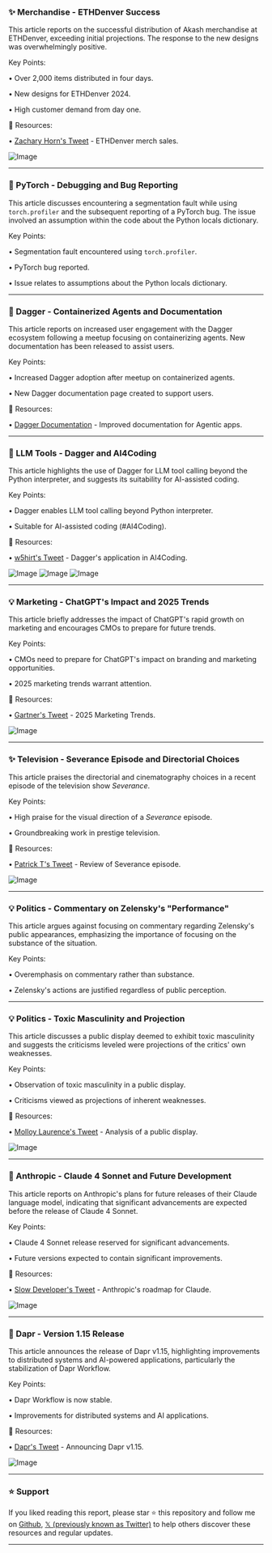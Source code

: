 ### ✨ Merchandise - ETHDenver Success

This article reports on the successful distribution of Akash merchandise at ETHDenver, exceeding initial projections.  The response to the new designs was overwhelmingly positive.


Key Points:

• Over 2,000 items distributed in four days.


• New designs for ETHDenver 2024.


• High customer demand from day one.



🔗 Resources:

• [Zachary Horn's Tweet](https://x.com/zacharyhorn/status/1895963521390706823) -  ETHDenver merch sales.

![Image](https://pbs.twimg.com/media/Gk_QxbgWoAAdJTY?format=jpg&name=small)


---

### 🤖 PyTorch - Debugging and Bug Reporting

This article discusses encountering a segmentation fault while using `torch.profiler` and the subsequent reporting of a PyTorch bug.  The issue involved an assumption within the code about the Python locals dictionary.


Key Points:

• Segmentation fault encountered using `torch.profiler`.


• PyTorch bug reported.


• Issue relates to assumptions about the Python locals dictionary.



---

### 🚀  Dagger -  Containerized Agents and Documentation

This article reports on increased user engagement with the Dagger ecosystem following a meetup focusing on containerizing agents.  New documentation has been released to assist users.


Key Points:

• Increased Dagger adoption after meetup on containerized agents.


• New Dagger documentation page created to support users.



🔗 Resources:

• [Dagger Documentation](https://x.com/marcosnils/status/1895909485664756168) -  Improved documentation for Agentic apps.


---

### 🚀 LLM Tools - Dagger and AI4Coding

This article highlights the use of Dagger for LLM tool calling beyond the Python interpreter, and suggests its suitability for AI-assisted coding.


Key Points:

•  Dagger enables LLM tool calling beyond Python interpreter.


•  Suitable for AI-assisted coding (#AI4Coding).



🔗 Resources:

• [w5hirt's Tweet](https://x.com/w5hirt/status/1895910623046934588) -  Dagger's application in AI4Coding.

![Image](https://pbs.twimg.com/ext_tw_video_thumb/1895600967455760384/pu/img/kaArQN6Us6ZP6h_t.jpg)
![Image](https://pbs.twimg.com/ext_tw_video_thumb/1895601031821545472/pu/img/q94MjKFphnkDOWXO.jpg)
![Image](https://pbs.twimg.com/media/Gk6HIegXoAEydGT?format=jpg&name=small)


---

### 💡 Marketing - ChatGPT's Impact and 2025 Trends

This article briefly addresses the impact of ChatGPT's rapid growth on marketing and encourages CMOs to prepare for future trends.


Key Points:

•  CMOs need to prepare for ChatGPT's impact on branding and marketing opportunities.


•  2025 marketing trends warrant attention.



🔗 Resources:

• [Gartner's Tweet](https://x.com/Gartner_inc/status/1895928561996886104) -  2025 Marketing Trends.

![Image](https://pbs.twimg.com/media/Gk-w9n6W4AE9SKg?format=jpg&name=small)


---

### ✨ Television -  Severance Episode and Directorial Choices

This article praises the directorial and cinematography choices in a recent episode of the television show *Severance*.


Key Points:

•  High praise for the visual direction of a *Severance* episode.


•  Groundbreaking work in prestige television.



🔗 Resources:

• [Patrick T's Tweet](https://x.com/imPatrickT/status/1895474999236161956) -  Review of Severance episode.

![Image](https://pbs.twimg.com/ext_tw_video_thumb/1895354590645620736/pu/img/AvXdo2rfe0bV27rS.jpg)


---

### 💡 Politics - Commentary on Zelensky's "Performance"

This article argues against focusing on commentary regarding Zelensky's public appearances, emphasizing the importance of focusing on the substance of the situation.


Key Points:

• Overemphasis on commentary rather than substance.


• Zelensky's actions are justified regardless of public perception.



---

### 💡 Politics - Toxic Masculinity and Projection

This article discusses a public display deemed to exhibit toxic masculinity and suggests the criticisms leveled were projections of the critics' own weaknesses.


Key Points:

• Observation of toxic masculinity in a public display.


• Criticisms viewed as projections of inherent weaknesses.


🔗 Resources:

• [Molloy Laurence's Tweet](https://x.com/MolloyLaurence/status/1895825266125259109) -  Analysis of a public display.

![Image](https://pbs.twimg.com/media/Gk54IPWXcAAb-pb?format=jpg&name=small)


---

### 🤖 Anthropic - Claude 4 Sonnet and Future Development

This article reports on Anthropic's plans for future releases of their Claude language model, indicating that significant advancements are expected before the release of Claude 4 Sonnet.


Key Points:

•  Claude 4 Sonnet release reserved for significant advancements.


•  Future versions expected to contain significant improvements.


🔗 Resources:

• [Slow Developer's Tweet](https://x.com/slow_developer/status/1895768673039892686) -  Anthropic's roadmap for Claude.

![Image](https://pbs.twimg.com/ext_tw_video_thumb/1895768236500926464/pu/img/TTAcXnOsecDlgeVM.jpg)


---

### 🚀 Dapr - Version 1.15 Release

This article announces the release of Dapr v1.15, highlighting improvements to distributed systems and AI-powered applications, particularly the stabilization of Dapr Workflow.


Key Points:

• Dapr Workflow is now stable.


• Improvements for distributed systems and AI applications.



🔗 Resources:

• [Dapr's Tweet](https://x.com/daprdev/status/1895198177776529587) -  Announcing Dapr v1.15.

![Image](https://pbs.twimg.com/media/Gk0OJt5XMAAF8ce?format=jpg&name=small)


---

### ⭐️ Support

If you liked reading this report, please star ⭐️ this repository and follow me on [Github](https://github.com/Drix10), [𝕏 (previously known as Twitter)](https://x.com/DRIX_10_) to help others discover these resources and regular updates.

---